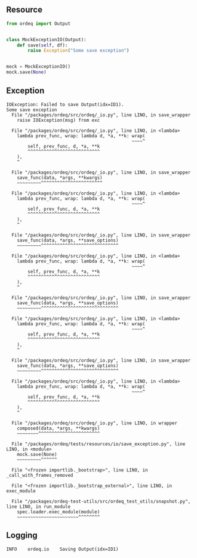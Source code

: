 ## Resource

```python
from ordeq import Output


class MockExceptionIO(Output):
    def save(self, df):
        raise Exception("Some save exception")


mock = MockExceptionIO()
mock.save(None)

```

## Exception

```text
IOException: Failed to save Output(idx=ID1).
Some save exception
  File "/packages/ordeq/src/ordeq/_io.py", line LINO, in save_wrapper
    raise IOException(msg) from exc

  File "/packages/ordeq/src/ordeq/_io.py", line LINO, in <lambda>
    lambda prev_func, wrap: lambda d, *a, **k: wrap(
                                               ~~~~^
        self, prev_func, d, *a, **k
        ^^^^^^^^^^^^^^^^^^^^^^^^^^^
    ),
    ^

  File "/packages/ordeq/src/ordeq/_io.py", line LINO, in save_wrapper
    save_func(data, *args, **kwargs)
    ~~~~~~~~~^^^^^^^^^^^^^^^^^^^^^^^

  File "/packages/ordeq/src/ordeq/_io.py", line LINO, in <lambda>
    lambda prev_func, wrap: lambda d, *a, **k: wrap(
                                               ~~~~^
        self, prev_func, d, *a, **k
        ^^^^^^^^^^^^^^^^^^^^^^^^^^^
    ),
    ^

  File "/packages/ordeq/src/ordeq/_io.py", line LINO, in save_wrapper
    save_func(data, *args, **save_options)
    ~~~~~~~~~^^^^^^^^^^^^^^^^^^^^^^^^^^^^^

  File "/packages/ordeq/src/ordeq/_io.py", line LINO, in <lambda>
    lambda prev_func, wrap: lambda d, *a, **k: wrap(
                                               ~~~~^
        self, prev_func, d, *a, **k
        ^^^^^^^^^^^^^^^^^^^^^^^^^^^
    ),
    ^

  File "/packages/ordeq/src/ordeq/_io.py", line LINO, in save_wrapper
    save_func(data, *args, **save_options)
    ~~~~~~~~~^^^^^^^^^^^^^^^^^^^^^^^^^^^^^

  File "/packages/ordeq/src/ordeq/_io.py", line LINO, in <lambda>
    lambda prev_func, wrap: lambda d, *a, **k: wrap(
                                               ~~~~^
        self, prev_func, d, *a, **k
        ^^^^^^^^^^^^^^^^^^^^^^^^^^^
    ),
    ^

  File "/packages/ordeq/src/ordeq/_io.py", line LINO, in save_wrapper
    save_func(data, *args, **save_options)
    ~~~~~~~~~^^^^^^^^^^^^^^^^^^^^^^^^^^^^^

  File "/packages/ordeq/src/ordeq/_io.py", line LINO, in <lambda>
    lambda prev_func, wrap: lambda d, *a, **k: wrap(
                                               ~~~~^
        self, prev_func, d, *a, **k
        ^^^^^^^^^^^^^^^^^^^^^^^^^^^
    ),
    ^

  File "/packages/ordeq/src/ordeq/_io.py", line LINO, in wrapper
    composed(data, *args, **kwargs)
    ~~~~~~~~^^^^^^^^^^^^^^^^^^^^^^^

  File "/packages/ordeq/tests/resources/io/save_exception.py", line LINO, in <module>
    mock.save(None)
    ~~~~~~~~~^^^^^^

  File "<frozen importlib._bootstrap>", line LINO, in _call_with_frames_removed

  File "<frozen importlib._bootstrap_external>", line LINO, in exec_module

  File "/packages/ordeq-test-utils/src/ordeq_test_utils/snapshot.py", line LINO, in run_module
    spec.loader.exec_module(module)
    ~~~~~~~~~~~~~~~~~~~~~~~^^^^^^^^

```

## Logging

```text
INFO	ordeq.io	Saving Output(idx=ID1)

```